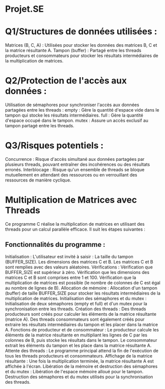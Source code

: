 # Projet.SE  
                     

# Q1/Structures de données utilisées :

Matrices (B, C, A) : Utilisées pour stocker les données des matrices B, C et la matrice résultante A.
Tampon (buffer) : Partagé entre les threads producteurs et consommateurs pour stocker les résultats intermédiaires de la multiplication de matrices.

# Q2/Protection de l'accès aux données :
Utilisation de sémaphores pour synchroniser l'accès aux données partagées entre les threads :
empty : Gère la quantité d'espace vide dans le tampon qui stocke les résultats intermédiaires.
full : Gère la quantité d'espace occupé dans le tampon.
mutex : Assure un accès exclusif au tampon partagé entre les threads.

# Q3/Risques potentiels :

Concurrence : Risque d'accès simultané aux données partagées par plusieurs threads, pouvant entraîner des incohérences ou des résultats erronés.
Interblocage : Risque qu'un ensemble de threads se bloque mutuellement en attendant des ressources ou en verrouillant des ressources de manière cyclique.



  # Multiplication de Matrices avec Threads
Ce programme C réalise la multiplication de matrices en utilisant des threads pour un calcul parallèle efficace. Il suit les étapes suivantes :

## Fonctionnalités du programme :
Initialisation :
L'utilisateur est invité à saisir :
La taille du tampon (BUFFER_SIZE).
Les dimensions des matrices C et B.
Les matrices C et B sont remplies avec des valeurs aléatoires.
Vérifications :
Vérification que BUFFER_SIZE est supérieur à zéro.
Vérification que les dimensions des matrices C et B sont comprises entre 1 et 100.
Vérification que la multiplication de matrices est possible (le nombre de colonnes de C est égal au nombre de lignes de B).
Allocation de mémoire :
Allocation d'un tampon (buffer) de taille BUFFER_SIZE pour stocker les résultats intermédiaires de la multiplication de matrices.
Initialisation des sémaphores et du mutex :
Initialisation de deux sémaphores (empty et full) et d'un mutex pour la synchronisation entre les threads.
Création des threads :
Des threads producteurs sont créés pour calculer les éléments de la matrice résultante (matrice A).
Des threads consommateurs sont également créés pour extraire les résultats intermédiaires du tampon et les placer dans la matrice A.
Fonctions de producteur et de consommateur :
Le producteur calcule les éléments de la matrice résultante en multipliant les lignes de C par les colonnes de B, puis stocke les résultats dans le tampon.
Le consommateur extrait les éléments du tampon et les place dans la matrice résultante A.
Attente des threads :
Le programme principal attend la fin de l'exécution de tous les threads producteurs et consommateurs.
Affichage de la matrice résultante :
Une fois la multiplication terminée, la matrice résultante A est affichée à l'écran.
Libération de la mémoire et destruction des sémaphores et du mutex :
Libération de l'espace mémoire alloué pour le tampon.
Destruction des sémaphores et du mutex utilisés pour la synchronisation des threads.
